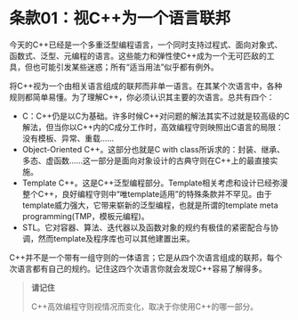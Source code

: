 # 条款01：视C++为一个语言联邦

今天的C++已经是一个多重泛型编程语言，一个同时支持过程式、面向对象式、函数式、泛型、元编程的语言。这些能力和弹性使C++成为一个无可匹敌的工具，但也可能引发某些迷惑；所有“适当用法”似乎都有例外。

将C++视为一个由相关语言组成的联邦而非单一语言。在其某个次语言中，各种规则都简单易懂。为了理解C++，你必须认识其主要的次语言。总共有四个：

- C：C++仍是以C为基础。许多时候C++对问题的解法其实不过就是较高级的C解法，但当你以C++内的C成分工作时，高效编程守则映照出C语言的局限：没有模板、异常、重载……
- Object-Oriented C++。这部分也就是C with class所诉求的：封装、继承、多态、虚函数……这一部分是面向对象设计的古典守则在C++上的最直接实施。
- Template C++。这是C++泛型编程部分。Template相关考虑和设计已经弥漫整个C++，良好编程守则中“唯template适用”的特殊条款并不罕见。由于template威力强大，它带来崭新的泛型编程，也就是所谓的template meta programming(TMP，模板元编程)。
- STL。它对容器、算法、迭代器以及函数对象的规约有极佳的紧密配合与协调，然而template及程序库也可以其他建置出来。

C++并不是一个带有一组守则的一体语言；它是从四个次语言组成的联邦，每个次语言都有自己的规约。记住这四个次语言你就会发现C++容易了解得多。

> **请记住**
>
> C++高效编程守则视情况而变化，取决于你使用C++的哪一部分。